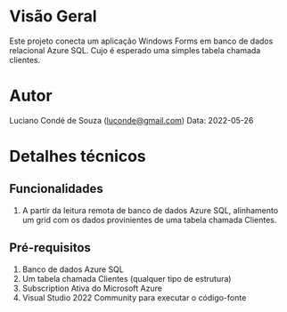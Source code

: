 # Visão Geral
Este projeto conecta um aplicação Windows Forms em banco de dados relacional Azure SQL. Cujo é esperado uma simples tabela chamada clientes.

# Autor
Luciano Condé de Souza (luconde@gmail.com)
Data: 2022-05-26

# Detalhes técnicos

## Funcionalidades
1. A partir da leitura remota de banco de dados Azure SQL, alinhamento um grid com os dados provinientes de uma tabela chamada Clientes.

## Pré-requisitos
1. Banco de dados Azure SQL
2. Um tabela chamada Clientes (qualquer tipo de estrutura)
3. Subscription Ativa do Microsoft Azure
4. Visual Studio 2022 Community para executar o código-fonte
